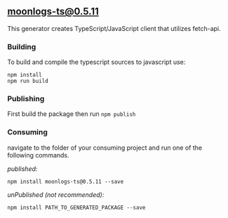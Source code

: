 ## moonlogs-ts@0.5.11

This generator creates TypeScript/JavaScript client that utilizes fetch-api.

### Building

To build and compile the typescript sources to javascript use:
```
npm install
npm run build
```

### Publishing

First build the package then run ```npm publish```

### Consuming

navigate to the folder of your consuming project and run one of the following commands.

_published:_

```
npm install moonlogs-ts@0.5.11 --save
```

_unPublished (not recommended):_

```
npm install PATH_TO_GENERATED_PACKAGE --save
